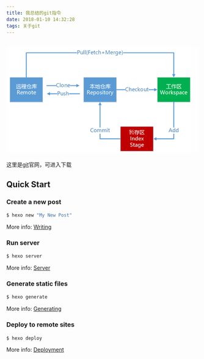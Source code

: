 ```yaml
---
title: 我总结的git指令
date: 2018-01-10 14:32:28
tags: 关于git
---
```

![](我总结的git指令/git.png)
---

这里是[git](https://git-scm.com/downloads)官网，可进入下载

## Quick Start

### Create a new post

``` bash
$ hexo new "My New Post"
```

More info: [Writing](https://hexo.io/docs/writing.html)

### Run server

``` bash
$ hexo server
```

More info: [Server](https://hexo.io/docs/server.html)

### Generate static files

``` bash
$ hexo generate
```

More info: [Generating](https://hexo.io/docs/generating.html)

### Deploy to remote sites

``` bash
$ hexo deploy
```

More info: [Deployment](https://hexo.io/docs/deployment.html)

